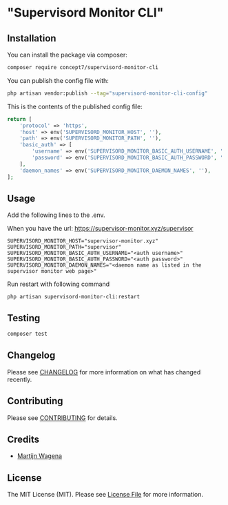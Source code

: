 # "Supervisord Monitor CLI"


## Installation

You can install the package via composer:

```bash
composer require concept7/supervisord-monitor-cli
```


You can publish the config file with:

```bash
php artisan vendor:publish --tag="supervisord-monitor-cli-config"
```

This is the contents of the published config file:

```php
return [
    'protocol' => 'https',
    'host' => env('SUPERVISORD_MONITOR_HOST', ''),
    'path' => env('SUPERVISORD_MONITOR_PATH', ''),
    'basic_auth' => [
        'username' => env('SUPERVISORD_MONITOR_BASIC_AUTH_USERNAME', ''),
        'password' => env('SUPERVISORD_MONITOR_BASIC_AUTH_PASSWORD', ''),
    ],
    'daemon_names' => env('SUPERVISORD_MONITOR_DAEMON_NAMES', ''),
];
```

## Usage
Add the following lines to the .env.

When you have the url: https://supervisor-monitor.xyz/supervisor
```
SUPERVISORD_MONITOR_HOST="supervisor-monitor.xyz"
SUPERVISORD_MONITOR_PATH="supervisor"
SUPERVISORD_MONITOR_BASIC_AUTH_USERNAME="<auth username>"
SUPERVISORD_MONITOR_BASIC_AUTH_PASSWORD="<auth password>"
SUPERVISORD_MONITOR_DAEMON_NAMES="<daemon name as listed in the supervisor monitor web page>"
```
Run restart with following command
```
php artisan supervisord-monitor-cli:restart
```

## Testing

```bash
composer test
```

## Changelog

Please see [CHANGELOG](CHANGELOG.md) for more information on what has changed recently.

## Contributing

Please see [CONTRIBUTING](CONTRIBUTING.md) for details.


## Credits

- [Martijn Wagena](https://github.com/mwagena)

## License

The MIT License (MIT). Please see [License File](LICENSE.md) for more information.
